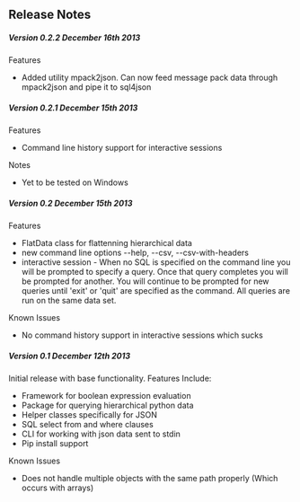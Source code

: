 ## Release Notes ##

##### Version 0.2.2 December 16th 2013 #####

Features
- Added utility mpack2json.  Can now feed message pack data through mpack2json and pipe it to sql4json

##### Version 0.2.1 December 15th 2013 #####

Features
- Command line history support for interactive sessions

Notes
- Yet to be tested on Windows

##### Version 0.2 December 15th 2013 #####

Features
- FlatData class for flattenning hierarchical data
- new command line options --help, --csv, --csv-with-headers
- interactive session - When no SQL is specified on the command line you will be prompted to specify a query.  Once that query completes you will be prompted for another.  You will continue to be prompted for new queries until 'exit' or 'quit' are specified as the command.  All queries are run on the same data set.

Known Issues
- No command history support in interactive sessions which sucks

##### Version 0.1 December 12th 2013 #####

Initial release with base functionality. Features Include:
- Framework for boolean expression evaluation
- Package for querying hierarchical python data
- Helper classes specifically for JSON
- SQL select from and where clauses
- CLI for working with json data sent to stdin
- Pip install support
 
Known Issues
- Does not handle multiple objects with the same path properly (Which occurs with arrays)
